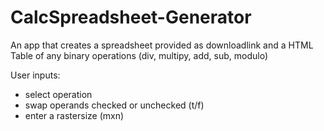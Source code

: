 # CalcSpreadsheet-Generator

An app that creates a spreadsheet provided as downloadlink and a HTML Table of any binary operations (div, multipy, add, sub, modulo)


User inputs:
+ select operation
+ swap operands checked or unchecked (t/f)
+ enter a rastersize (mxn)
